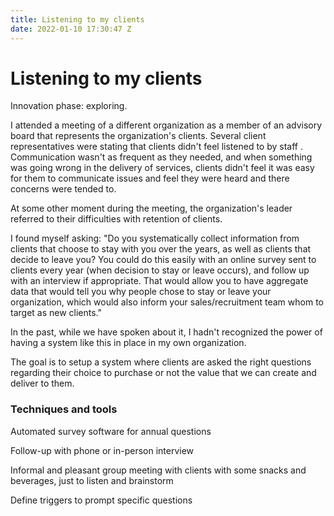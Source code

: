 ```yaml
---
title: Listening to my clients
date: 2022-01-10 17:30:47 Z
---
```


# Listening to my clients

Innovation phase: exploring.

I attended a meeting of a different organization as a member of an advisory board that represents the organization's clients.  Several client representatives were stating that clients didn't feel listened to by staff . Communication wasn't as frequent as they needed, and when something was going wrong in the delivery of services, clients didn't feel it was easy for them to communicate issues and feel they were heard and there concerns were tended to.

At some other moment during the meeting, the organization's leader referred to their difficulties with retention of clients. 

I found myself asking: "Do you systematically collect information from clients that choose to stay with you over the years, as well as clients that decide to leave you? You could do this easily with an online survey sent to clients every year (when decision to stay or leave occurs), and follow up with an interview if appropriate. That would allow you to have aggregate data that would tell you why people chose to stay or leave your organization, which would also inform your sales/recruitment team whom to target as new clients."

In the past, while we have spoken about it, I hadn't recognized the power of having a system like this in place in my own organization. 

The goal is to setup a system where clients are asked the right questions regarding their choice to purchase or not the value that we can create and deliver to them.

### Techniques and tools

Automated survey software for annual questions

Follow-up with phone or in-person interview

Informal and pleasant group meeting with clients with some snacks and beverages, just to listen and brainstorm

Define triggers to prompt specific questions 